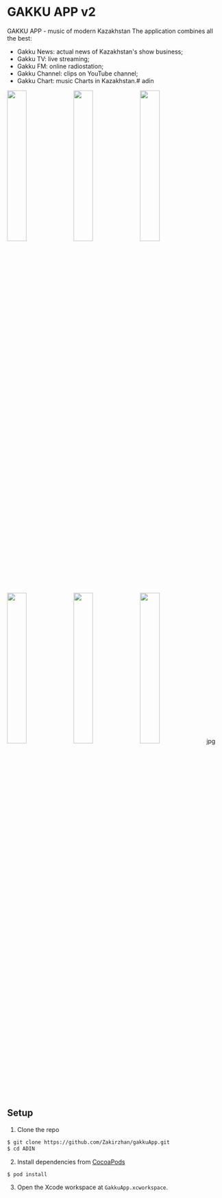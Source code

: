 # GAKKU APP v2

GAKKU APP - music of modern Kazakhstan
The application combines all the best:
- Gakku News: actual news of Kazakhstan's show business;
- Gakku TV: live streaming;
- Gakku FM: online radiostation;
- Gakku Channel: clips on YouTube channel;
- Gakku Chart: music Charts in Kazakhstan.# adin
 

<img width="30%" src="https://pp.userapi.com/c841623/v841623588/37fdc/rco9Vec7jso.jpg">
<img width="30%" src="https://pp.userapi.com/c841623/v841623588/37fed/1qus28FFOjM.jpg">
<img width="30%" src="https://pp.userapi.com/c841231/v841231588/36dd1/kFJpU6NBcyc.jpg"><br>
<img width="30%" src="https://pp.userapi.com/c841231/v841231588/36de5/rFjdf_ReQPE.">
<img width="30%" src="https://pp.userapi.com/c841231/v841231588/36ddb/2Rmjqb1qYM8.jpg">
<img width="30%" src="https://pp.userapi.com/c841623/v841623588/37ff7/GbJ5eKWtD2M.jpg">
jpg


## Setup

1. Clone the repo

  ```bash
  $ git clone https://github.com/Zakirzhan/gakkuApp.git
  $ cd ADIN
  ```

2. Install dependencies from [CocoaPods](http://cocoapods.org/#install)

  ```bash
  $ pod install
  ```

3. Open the Xcode workspace at `GakkuApp.xcworkspace`.
